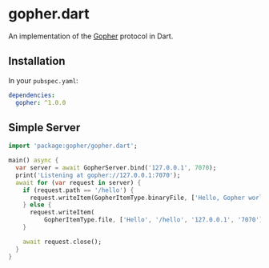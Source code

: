 # gopher.dart
An implementation of the [Gopher](https://tools.ietf.org/html/rfc1436)
protocol in Dart.

## Installation
In your `pubspec.yaml`:

```yaml
dependencies:
  gopher: ^1.0.0
```

## Simple Server

```dart
import 'package:gopher/gopher.dart';

main() async {
  var server = await GopherServer.bind('127.0.0.1', 7070);
  print('Listening at gopher://127.0.0.1:7070');
  await for (var request in server) {
    if (request.path == '/hello') {
      request.writeItem(GopherItemType.binaryFile, ['Hello, Gopher world!']);
    } else {
      request.writeItem(
          GopherItemType.file, ['Hello', '/hello', '127.0.0.1', '7070']);
    }

    await request.close();
  }
}
```
